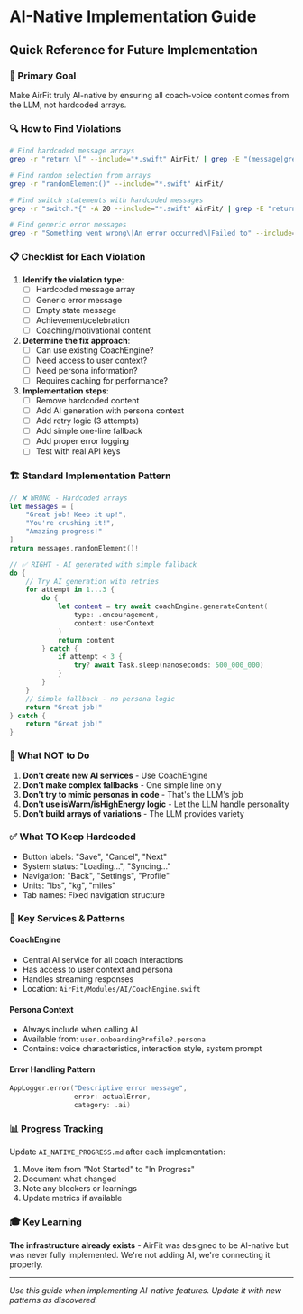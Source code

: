 # AI-Native Implementation Guide

## Quick Reference for Future Implementation

### 🎯 Primary Goal
Make AirFit truly AI-native by ensuring all coach-voice content comes from the LLM, not hardcoded arrays.

### 🔍 How to Find Violations

```bash
# Find hardcoded message arrays
grep -r "return \[" --include="*.swift" AirFit/ | grep -E "(message|greeting|encouragement|reminder)"

# Find random selection from arrays
grep -r "randomElement()" --include="*.swift" AirFit/

# Find switch statements with hardcoded messages
grep -r "switch.*{" -A 20 --include="*.swift" AirFit/ | grep -E "return \".*!\""

# Find generic error messages
grep -r "Something went wrong\|An error occurred\|Failed to" --include="*.swift" AirFit/
```

### 📋 Checklist for Each Violation

1. **Identify the violation type**:
   - [ ] Hardcoded message array
   - [ ] Generic error message
   - [ ] Empty state message
   - [ ] Achievement/celebration
   - [ ] Coaching/motivational content

2. **Determine the fix approach**:
   - [ ] Can use existing CoachEngine?
   - [ ] Need access to user context?
   - [ ] Need persona information?
   - [ ] Requires caching for performance?

3. **Implementation steps**:
   - [ ] Remove hardcoded content
   - [ ] Add AI generation with persona context
   - [ ] Add retry logic (3 attempts)
   - [ ] Add simple one-line fallback
   - [ ] Add proper error logging
   - [ ] Test with real API keys

### 🏗️ Standard Implementation Pattern

```swift
// ❌ WRONG - Hardcoded arrays
let messages = [
    "Great job! Keep it up!",
    "You're crushing it!",
    "Amazing progress!"
]
return messages.randomElement()!

// ✅ RIGHT - AI generated with simple fallback
do {
    // Try AI generation with retries
    for attempt in 1...3 {
        do {
            let content = try await coachEngine.generateContent(
                type: .encouragement,
                context: userContext
            )
            return content
        } catch {
            if attempt < 3 {
                try? await Task.sleep(nanoseconds: 500_000_000)
            }
        }
    }
    // Simple fallback - no persona logic
    return "Great job!"
} catch {
    return "Great job!"
}
```

### 🚫 What NOT to Do

1. **Don't create new AI services** - Use CoachEngine
2. **Don't make complex fallbacks** - One simple line only
3. **Don't try to mimic personas in code** - That's the LLM's job
4. **Don't use isWarm/isHighEnergy logic** - Let the LLM handle personality
5. **Don't build arrays of variations** - The LLM provides variety

### ✅ What TO Keep Hardcoded

- Button labels: "Save", "Cancel", "Next"
- System status: "Loading...", "Syncing..."
- Navigation: "Back", "Settings", "Profile"
- Units: "lbs", "kg", "miles"
- Tab names: Fixed navigation structure

### 🔧 Key Services & Patterns

#### CoachEngine
- Central AI service for all coach interactions
- Has access to user context and persona
- Handles streaming responses
- Location: `AirFit/Modules/AI/CoachEngine.swift`

#### Persona Context
- Always include when calling AI
- Available from: `user.onboardingProfile?.persona`
- Contains: voice characteristics, interaction style, system prompt

#### Error Handling Pattern
```swift
AppLogger.error("Descriptive error message",
                error: actualError,
                category: .ai)
```

### 📊 Progress Tracking

Update `AI_NATIVE_PROGRESS.md` after each implementation:
1. Move item from "Not Started" to "In Progress"
2. Document what changed
3. Note any blockers or learnings
4. Update metrics if available

### 🎓 Key Learning
**The infrastructure already exists** - AirFit was designed to be AI-native but was never fully implemented. We're not adding AI, we're connecting it properly.

---

*Use this guide when implementing AI-native features. Update it with new patterns as discovered.*